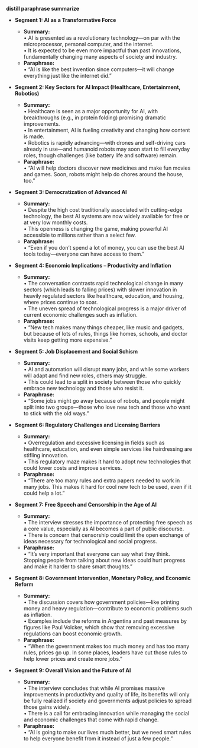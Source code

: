**distill paraphrase summarize**

- **Segment 1: AI as a Transformative Force**  
  - **Summary:**  
    • AI is presented as a revolutionary technology—on par with the microprocessor, personal computer, and the internet.  
    • It is expected to be even more impactful than past innovations, fundamentally changing many aspects of society and industry.  
  - **Paraphrase:**  
    • “AI is like the best invention since computers—it will change everything just like the internet did.”  

- **Segment 2: Key Sectors for AI Impact (Healthcare, Entertainment, Robotics)**  
  - **Summary:**  
    • Healthcare is seen as a major opportunity for AI, with breakthroughs (e.g., in protein folding) promising dramatic improvements.  
    • In entertainment, AI is fueling creativity and changing how content is made.  
    • Robotics is rapidly advancing—with drones and self-driving cars already in use—and humanoid robots may soon start to fill everyday roles, though challenges (like battery life and software) remain.  
  - **Paraphrase:**  
    • “AI will help doctors discover new medicines and make fun movies and games. Soon, robots might help do chores around the house, too.”  

- **Segment 3: Democratization of Advanced AI**  
  - **Summary:**  
    • Despite the high cost traditionally associated with cutting-edge technology, the best AI systems are now widely available for free or at very low monthly costs.  
    • This openness is changing the game, making powerful AI accessible to millions rather than a select few.  
  - **Paraphrase:**  
    • “Even if you don’t spend a lot of money, you can use the best AI tools today—everyone can have access to them.”  

- **Segment 4: Economic Implications – Productivity and Inflation**  
  - **Summary:**  
    • The conversation contrasts rapid technological change in many sectors (which leads to falling prices) with slower innovation in heavily regulated sectors like healthcare, education, and housing, where prices continue to soar.  
    • The uneven spread of technological progress is a major driver of current economic challenges such as inflation.  
  - **Paraphrase:**  
    • “New tech makes many things cheaper, like music and gadgets, but because of lots of rules, things like homes, schools, and doctor visits keep getting more expensive.”  

- **Segment 5: Job Displacement and Social Schism**  
  - **Summary:**  
    • AI and automation will disrupt many jobs, and while some workers will adapt and find new roles, others may struggle.  
    • This could lead to a split in society between those who quickly embrace new technology and those who resist it.  
  - **Paraphrase:**  
    • “Some jobs might go away because of robots, and people might split into two groups—those who love new tech and those who want to stick with the old ways.”  

- **Segment 6: Regulatory Challenges and Licensing Barriers**  
  - **Summary:**  
    • Overregulation and excessive licensing in fields such as healthcare, education, and even simple services like hairdressing are stifling innovation.  
    • This regulatory maze makes it hard to adopt new technologies that could lower costs and improve services.  
  - **Paraphrase:**  
    • “There are too many rules and extra papers needed to work in many jobs. This makes it hard for cool new tech to be used, even if it could help a lot.”  

- **Segment 7: Free Speech and Censorship in the Age of AI**  
  - **Summary:**  
    • The interview stresses the importance of protecting free speech as a core value, especially as AI becomes a part of public discourse.  
    • There is concern that censorship could limit the open exchange of ideas necessary for technological and social progress.  
  - **Paraphrase:**  
    • “It’s very important that everyone can say what they think. Stopping people from talking about new ideas could hurt progress and make it harder to share smart thoughts.”  

- **Segment 8: Government Intervention, Monetary Policy, and Economic Reform**  
  - **Summary:**  
    • The discussion covers how government policies—like printing money and heavy regulation—contribute to economic problems such as inflation.  
    • Examples include the reforms in Argentina and past measures by figures like Paul Volcker, which show that removing excessive regulations can boost economic growth.  
  - **Paraphrase:**  
    • “When the government makes too much money and has too many rules, prices go up. In some places, leaders have cut those rules to help lower prices and create more jobs.”  

- **Segment 9: Overall Vision and the Future of AI**  
  - **Summary:**  
    • The interview concludes that while AI promises massive improvements in productivity and quality of life, its benefits will only be fully realized if society and governments adjust policies to spread those gains widely.  
    • There is a call for embracing innovation while managing the social and economic challenges that come with rapid change.  
  - **Paraphrase:**  
    • “AI is going to make our lives much better, but we need smart rules to help everyone benefit from it instead of just a few people.”  

